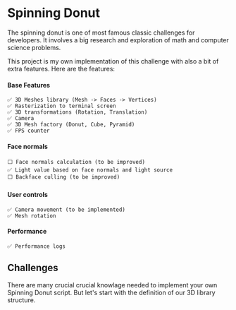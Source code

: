 
# Spinning Donut
The spinning donut is one of most famous classic challenges for developers. It involves a big research and exploration of math and computer science problems.

This project is my own implementation of this challenge with also a bit of extra features. Here are the features:

#### Base Features
    ✅ 3D Meshes library (Mesh -> Faces -> Vertices) 
    ✅ Rasterization to terminal screen
    ✅ 3D transformations (Rotation, Translation)
    ✅ Camera
    ✅ 3D Mesh factory (Donut, Cube, Pyramid)
    ✅ FPS counter

#### Face normals
    ⬜ Face normals calculation (to be improved) 
    ✅ Light value based on face normals and light source
    ⬜ Backface culling (to be improved) 

#### User controls
    ✅ Camera movement (to be implemented) 
    ✅ Mesh rotation

#### Performance
    ✅ Performance logs

## Challenges
There are many crucial crucial knowlage needed to implement your own Spinning Donut script. But let's start with the definition of our 3D library structure.